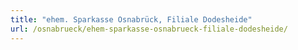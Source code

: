 ```yaml
---
title: "ehem. Sparkasse Osnabrück, Filiale Dodesheide"
url: /osnabrueck/ehem-sparkasse-osnabrueck-filiale-dodesheide/
---
```


